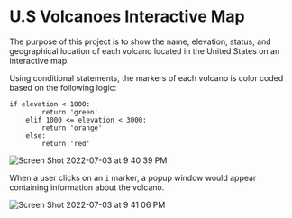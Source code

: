 # U.S Volcanoes Interactive Map

The purpose of this project is to show the name, elevation, status, and geographical location of each volcano located in the United States on an interactive map.

Using conditional statements, the markers of each volcano is color coded based on the following logic:
```
if elevation < 1000:
        return 'green'
    elif 1000 <= elevation < 3000:
        return 'orange'
    else:
        return 'red'
```

![Screen Shot 2022-07-03 at 9 40 39 PM](https://user-images.githubusercontent.com/71351342/177082726-69430df6-2ef8-4e7c-ab26-45a2754cffbf.png)

When a user clicks on an `i` marker, a popup window would appear containing information about the volcano.

![Screen Shot 2022-07-03 at 9 41 06 PM](https://user-images.githubusercontent.com/71351342/177082736-e677ad6c-1a0a-40a8-a24e-1d0ee0b00d2b.png)
